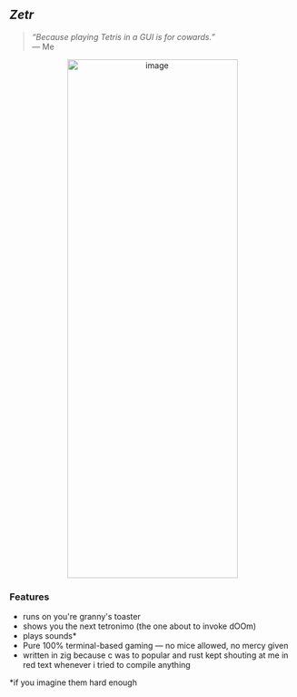 ## _Zetr_
> *“Because playing Tetris in a GUI is for cowards.”*  
> — Me

<p align="center">
  <img align="center" width="300" height="912" alt="image" src="https://github.com/user-attachments/assets/2a22279c-6428-4593-a53a-6d802eed6bac" />
</p>

### Features
- runs on you're granny's toaster
- shows you the next tetronimo (the one about to invoke dOOm)
- plays sounds*
- Pure 100% terminal-based gaming — no mice allowed, no mercy given
- written in zig because c was to popular and rust kept shouting at me in red text whenever i tried to compile anything

*if you imagine them hard enough

